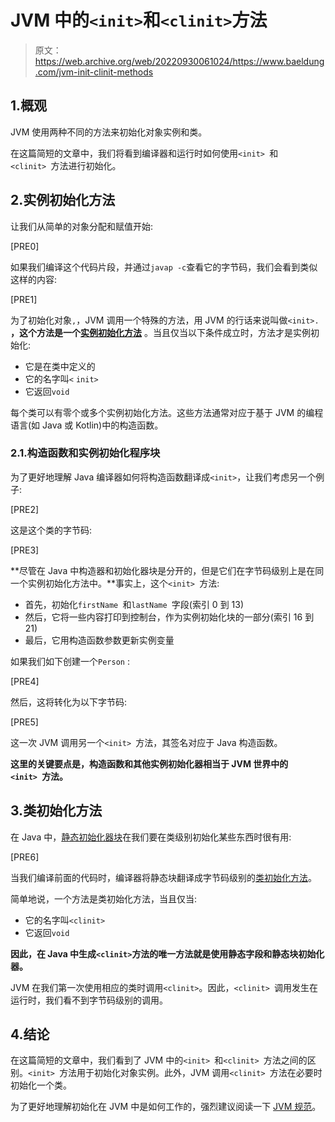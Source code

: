 # JVM 中的`<init>`和`<clinit>`方法

> 原文：<https://web.archive.org/web/20220930061024/https://www.baeldung.com/jvm-init-clinit-methods>

## 1.概观

JVM 使用两种不同的方法来初始化对象实例和类。

在这篇简短的文章中，我们将看到编译器和运行时如何使用`<init> `和`<clinit> `方法进行初始化。

## 2.实例初始化方法

让我们从简单的对象分配和赋值开始:

[PRE0]

如果我们编译这个代码片段，并通过`javap -c`查看它的字节码，我们会看到类似这样的内容:

[PRE1]

为了初始化对象`,`，JVM 调用一个特殊的方法，用 JVM 的行话来说叫做`<init>.` **，这个方法是一个[实例初始化方法](https://web.archive.org/web/20220625225859/https://docs.oracle.com/javase/specs/jvms/se14/html/jvms-2.html#jvms-2.9.1)** 。当且仅当以下条件成立时，方法才是实例初始化:

*   它是在类中定义的
*   它的名字叫`<` `init>`
*   它返回`void`

每个类可以有零个或多个实例初始化方法。这些方法通常对应于基于 JVM 的编程语言(如 Java 或 Kotlin)中的构造函数。

### 2.1.构造函数和实例初始化程序块

为了更好地理解 Java 编译器如何将构造函数翻译成`<init>`，让我们考虑另一个例子:

[PRE2]

这是这个类的字节码:

[PRE3]

**尽管在 Java 中构造器和初始化器块是分开的，但是它们在字节码级别上是在同一个实例初始化方法中。**事实上，这个`<init> `方法:

*   首先，初始化`firstName `和`lastName `字段(索引 0 到 13)
*   然后，它将一些内容打印到控制台，作为实例初始化块的一部分(索引 16 到 21)
*   最后，它用构造函数参数更新实例变量

如果我们如下创建一个`Person` :

[PRE4]

然后，这将转化为以下字节码:

[PRE5]

这一次 JVM 调用另一个`<init> `方法，其签名对应于 Java 构造函数。

**这里的关键要点是，构造函数和其他实例初始化器相当于 JVM 世界中的`<init> `方法。**

## 3.类初始化方法

在 Java 中，[静态初始化器块](/web/20220625225859/https://www.baeldung.com/java-static#a-static-block)在我们要在类级别初始化某些东西时很有用:

[PRE6]

当我们编译前面的代码时，编译器将静态块翻译成字节码级别的[类初始化方法](https://web.archive.org/web/20220625225859/https://docs.oracle.com/javase/specs/jvms/se14/html/jvms-2.html#jvms-2.9.2)。

简单地说，一个方法是类初始化方法，当且仅当:

*   它的名字叫`<clinit>`
*   它返回`void`

**因此，在 Java 中生成`<clinit>`方法的唯一方法就是使用静态字段和静态块初始化器。**

JVM 在我们第一次使用相应的类时调用`<clinit>`。因此，`<clinit> `调用发生在运行时，我们看不到字节码级别的调用。

## 4.结论

在这篇简短的文章中，我们看到了 JVM 中的`<init> `和`<clinit> `方法之间的区别。`<init> `方法用于初始化对象实例。此外，JVM 调用`<clinit> `方法在必要时初始化一个类。

为了更好地理解初始化在 JVM 中是如何工作的，强烈建议阅读一下 [JVM 规范](https://web.archive.org/web/20220625225859/https://docs.oracle.com/javase/specs/jvms/se14/html/jvms-5.html#jvms-5.5)。